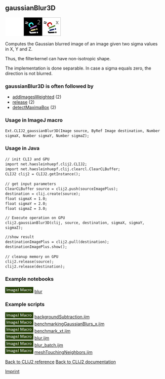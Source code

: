 ## gaussianBlur3D
<img src="images/mini_empty_logo.png"/><img src="images/mini_clij2_logo.png"/><img src="images/mini_clijx_logo.png"/>

Computes the Gaussian blurred image of an image given two sigma values in X, Y and Z. 

Thus, the filterkernel can have non-isotropic shape.

The implementation is done separable. In case a sigma equals zero, the direction is not blurred.

### gaussianBlur3D is often followed by
* <a href="reference_addImagesWeighted">addImagesWeighted</a> (2)
* <a href="reference_release">release</a> (2)
* <a href="reference_detectMaximaBox">detectMaximaBox</a> (2)


### Usage in ImageJ macro
```
Ext.CLIJ2_gaussianBlur3D(Image source, ByRef Image destination, Number sigmaX, Number sigmaY, Number sigmaZ);
```


### Usage in Java
```
// init CLIJ and GPU
import net.haesleinhuepf.clij2.CLIJ2;
import net.haesleinhuepf.clij.clearcl.ClearCLBuffer;
CLIJ2 clij2 = CLIJ2.getInstance();

// get input parameters
ClearCLBuffer source = clij2.push(sourceImagePlus);
destination = clij.create(source);
float sigmaX = 1.0;
float sigmaY = 2.0;
float sigmaZ = 3.0;
```

```
// Execute operation on GPU
clij2.gaussianBlur3D(clij, source, destination, sigmaX, sigmaY, sigmaZ);
```

```
//show result
destinationImagePlus = clij2.pull(destination);
destinationImagePlus.show();

// cleanup memory on GPU
clij2.release(source);
clij2.release(destination);
```




### Example notebooks
<a href="https://github.com/clij/clij2-docs/md/blur"><img src="images/language_macro.png" height="20"/></a> [blur](https://github.com/clij/clij2-docs/md/blur)  




### Example scripts
<a href="https://github.com/clij/clij2-docs/blob/master/src/main/macro/backgroundSubtraction.ijm"><img src="images/language_macro.png" height="20"/></a> [backgroundSubtraction.ijm](https://github.com/clij/clij2-docs/blob/master/src/main/macro/backgroundSubtraction.ijm)  
<a href="https://github.com/clij/clij2-docs/blob/master/src/main/macro/benchmarkingGaussianBlurs_x.ijm"><img src="images/language_macro.png" height="20"/></a> [benchmarkingGaussianBlurs_x.ijm](https://github.com/clij/clij2-docs/blob/master/src/main/macro/benchmarkingGaussianBlurs_x.ijm)  
<a href="https://github.com/clij/clij2-docs/blob/master/src/main/macro/benchmark_xt.ijm"><img src="images/language_macro.png" height="20"/></a> [benchmark_xt.ijm](https://github.com/clij/clij2-docs/blob/master/src/main/macro/benchmark_xt.ijm)  
<a href="https://github.com/clij/clij2-docs/blob/master/src/main/macro/blur.ijm"><img src="images/language_macro.png" height="20"/></a> [blur.ijm](https://github.com/clij/clij2-docs/blob/master/src/main/macro/blur.ijm)  
<a href="https://github.com/clij/clij2-docs/blob/master/src/main/macro/blur_batch.ijm"><img src="images/language_macro.png" height="20"/></a> [blur_batch.ijm](https://github.com/clij/clij2-docs/blob/master/src/main/macro/blur_batch.ijm)  
<a href="https://github.com/clij/clij2-docs/blob/master/src/main/macro/meshTouchingNeighbors.ijm"><img src="images/language_macro.png" height="20"/></a> [meshTouchingNeighbors.ijm](https://github.com/clij/clij2-docs/blob/master/src/main/macro/meshTouchingNeighbors.ijm)  


[Back to CLIJ2 reference](https://clij.github.io/clij2-docs/reference)
[Back to CLIJ2 documentation](https://clij.github.io/clij2-docs)

[Imprint](https://clij.github.io/imprint)
